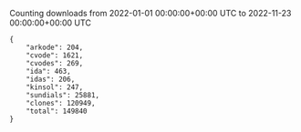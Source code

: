 
Counting downloads from 2022-01-01 00:00:00+00:00 UTC to 2022-11-23 00:00:00+00:00 UTC

```
{
    "arkode": 204,
    "cvode": 1621,
    "cvodes": 269,
    "ida": 463,
    "idas": 206,
    "kinsol": 247,
    "sundials": 25881,
    "clones": 120949,
    "total": 149840
}
```
